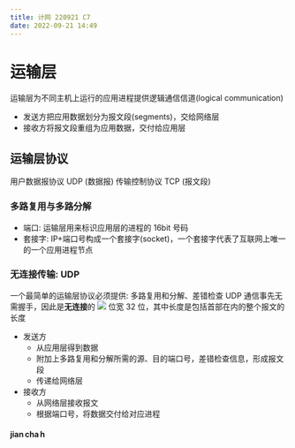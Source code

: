 ```yaml
---
title: 计网 220921 C7
date: 2022-09-21 14:49
---
```

# 运输层
运输层为不同主机上运行的应用进程提供逻辑通信信道(logical communication)
- 发送方把应用数据划分为报文段(segments)，交给网络层
- 接收方将报文段重组为应用数据，交付给应用层
## 运输层协议
用户数据报协议 UDP (数据报)
传输控制协议 TCP (报文段)
### 多路复用与多路分解
- 端口: 运输层用来标识应用层的进程的 16bit 号码
- 套接字: IP+端口号构成一个套接字(socket)，一个套接字代表了互联网上唯一的一个应用进程节点
### 无连接传输: UDP
一个最简单的运输层协议必须提供: 多路复用和分解、差错检查
UDP 通信事先无需握手，因此是**无连接**的
![](./_image/2022-09-21/c47250e7641432087d6f2a23f3331235.jpg?r=38)
位宽 32 位，其中长度是包括首部在内的整个报文的长度
- 发送方
    - 从应用层得到数据
    - 附加上多路复用和分解所需的源、目的端口号，差错检查信息，形成报文段
    - 传递给网络层
- 接收方
    - 从网络层接收报文
    - 根据端口号，将数据交付给对应进程
#### jian cha h
